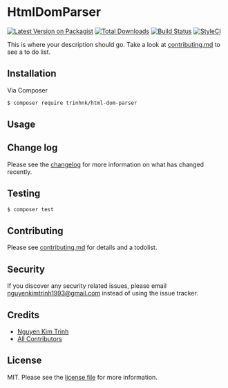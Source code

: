 # HtmlDomParser

[![Latest Version on Packagist][ico-version]][link-packagist]
[![Total Downloads][ico-downloads]][link-downloads]
[![Build Status][ico-travis]][link-travis]
[![StyleCI][ico-styleci]][link-styleci]

This is where your description should go. Take a look at [contributing.md](contributing.md) to see a to do list.

## Installation

Via Composer

``` bash
$ composer require trinhnk/html-dom-parser
```

## Usage

## Change log

Please see the [changelog](changelog.md) for more information on what has changed recently.

## Testing

``` bash
$ composer test
```

## Contributing

Please see [contributing.md](contributing.md) for details and a todolist.

## Security

If you discover any security related issues, please email nguyenkimtrinh1993@gmail.com instead of using the issue tracker.

## Credits

- [Nguyen Kim Trinh][link-author]
- [All Contributors][link-contributors]

## License

MIT. Please see the [license file](license.md) for more information.

[ico-version]: https://img.shields.io/packagist/v/trinhnk/html-dom-parser.svg?style=flat-square
[ico-downloads]: https://img.shields.io/packagist/dt/trinhnk/html-dom-parser.svg?style=flat-square
[ico-travis]: https://img.shields.io/travis/trinhnk/html-dom-parser/master.svg?style=flat-square
[ico-styleci]: https://styleci.io/repos/12345678/shield

[link-packagist]: https://packagist.org/packages/trinhnk/html-dom-parser
[link-downloads]: https://packagist.org/packages/trinhnk/html-dom-parser
[link-travis]: https://travis-ci.org/trinhnk/html-dom-parser
[link-styleci]: https://styleci.io/repos/12345678
[link-author]: https://github.com/trinhnk
[link-contributors]: ../../contributors
